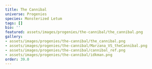 ```yaml
---
title: The Cannibal
universe: Progenies
species: Monsterized Letum
tags: []
bio: ''
featured: assets/images/progenies/the-cannibal/the_cannibal.png
gallery:
- assets/images/progenies/the-cannibal/the_cannibal.png
- assets/images/progenies/the-cannibal/Marzana_VS_theCannibal.png
- assets/images/progenies/the-cannibal/cannibal_ref.png
- assets/images/progenies/the-cannibal/idkman.png
order: 39.0
---
```

